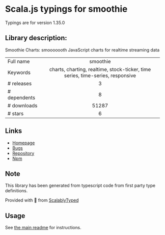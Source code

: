 
# Scala.js typings for smoothie

Typings are for version 1.35.0

## Library description:
Smoothie Charts: smooooooth JavaScript charts for realtime streaming data

|                    |                 |
| ------------------ | :-------------: |
| Full name          | smoothie |
| Keywords           | charts, charting, realtime, stock-ticker, time series, time-series, responsive |
| # releases         | 3 |
| # dependents       | 8 |
| # downloads        | 51287 |
| # stars            | 6 |

## Links
- [Homepage](https://github.com/joewalnes/smoothie#readme)
- [Bugs](https://github.com/joewalnes/smoothie/issues)
- [Repository](https://github.com/joewalnes/smoothie)
- [Npm](https://www.npmjs.com/package/smoothie)
    


## Note
This library has been generated from typescript code from first party type definitions.

Provided with :purple_heart: from [ScalablyTyped](https://github.com/oyvindberg/ScalablyTyped)

## Usage
See [the main readme](../../readme.md) for instructions.


